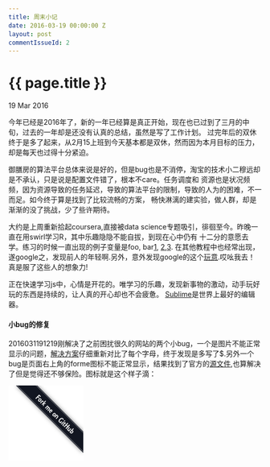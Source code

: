 ```yaml
---
title: 周末小记
date: 2016-03-19 00:00:00 Z
layout: post
commentIssueId: 2
---
```


{{ page.title }}
================

<p class="meta">19 Mar 2016</p>

今年已经是2016年了，新的一年已经算是真正开始，现在也已过到了三月的中旬，过去的一年却是还没有认真的总结，虽然是写了工作计划。
过完年后的双休终于是多了起来，从2月15上班到今天基本都是双休，然而因为本月目标的压力，却是每天也过得十分紧迫。


御膳房的算法平台总体来说是好的，但是bug也是不消停，淘宝的技术小二穆远却是不承认，只是说是配置文件错了，根本不care。任务调度和
资源也是状况频频，因为资源导致的任务延迟，导致的算法平台的限制，导致的人为的困难，不一而足。如今终于算是找到了比较流畅的方案，
畅快淋漓的建实验，做人群，却是渐渐的没了挑战，少了些许期待。


大约是上周重新拾起coursera,直接被data science专题吸引，徘徊至今。昨晚一直在用swirl学习R，其中乐趣隐隐不能自拔，到现在心中仍有
十二分的意愿去学。练习的时候一直出现的例子变量是foo, bar[1](http://stackoverflow.com/questions/4868904/what-is-the-origin-of-foo-and-bar),
[2](https://en.wikipedia.org/wiki/Foobar),[3](https://www.quora.com/Why-do-foo-and-bar-appear-frequently-in-programming-language-tutorials).
在其他教程中也经常出现，遂google之，发现前人的年轻啊.另外，意外发现google的这个[玩意](http://www.google.com/foobar/).哎吆我去！
真是服了这些人的想象力!


正在快速学习js中，心情是开花的。唯学习的乐趣，发现新事物的激动，动手玩好玩的东西是持续的，让人真的开心却也不会疲惫。
[Sublime](http://www.sublimetext.com/)是世界上最好的编辑器。

#### 小bug的修复

2016031191219刚解决了之前困扰很久的网站的两个小bug，一个是图片不能正常显示的问题，[解决方案](https://jekyllrb.com/docs/posts/)仔细重新对比了每个字母，终于发现是多写了$.另外一个bug是页面右上角的forme图标不能正常显示，结果找到了官方的[源文件](https://github.com/blog/273-github-ribbons),也算解决了但是觉得还不够保险。图标就是这个样子滴：

![我是图标！](images/forkme_right_darkblue_121621.png)

